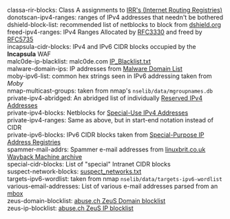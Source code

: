 classa-rir-blocks: Class A assignments to [IRR's (Internet Routing Registries)](http://www.irr.net/docs/list.html "List of Routing Registries")    
donotscan-ipv4-ranges: ranges of IPv4 addresses that needn't be bothered  
dshield-block-list: recommended list of netblocks to block from [dshield.org](https://dshield.org)  
freed-ipv4-ranges: IPv4 Ranges Allocated by [RFC3330](https://tools.ietf.org/search/rfc3330#section-2 "Global and Other Specialized Address Blocks") and freed by [RFC5735](https://tools.ietf.org/search/rfc5735#appendix-A "Differences between This Document and RFC3330")  
incapsula-cidr-blocks: IPv4 and IPv6 CIDR blocks occupied by the **Incapsula** WAF  
malc0de-ip-blacklist: malc0de.com [IP_Blacklist.txt](http://malc0de.com/bl/IP_Blacklist.txt "malicious IP addresses")  
malware-domain-ips: IP addresses from [Malware Domain List](https://www.malwaredomainlist.com)  
moby-ipv6-list: common hex strings seen in IPv6 addressing taken from *Moby*  
nmap-multicast-groups: taken from nmap's `nselib/data/mgroupnames.db`  
private-ipv4-abridged: An abridged list of individually [Reserved IPv4 Addresses](https://en.wikipedia.org/wiki/Reserved_IP_addresses#IPv4)  
private-ipv4-blocks: Netblocks for [Special-Use IPv4 Addresses](https://tools.ietf.org/search/rfc5735 "RFC5735")  
private-ipv4-ranges: Same as above, but in start-end notation instead of CIDR  
private-ipv6-blocks: IPv6 CIDR blocks taken from [Special-Purpose IP Address Registries](https://tools.ietf.org/html/rfc6890 "RFC6890")  
spammer-mail-addrs: Spammer e-mail addresses from [linuxbrit.co.uk Wayback Machine archive](https://web.archive.org/web/*/linuxbrit.co.uk/)  
special-cidr-blocks: List of "special" Intranet CIDR blocks   
suspect-network-blocks: [suspect_networks.txt](https://suspect-networks.io/downloads/suspect_networks.txt)  
targets-ipv6-wordlist: taken from nmap `nselib/data/targets-ipv6-wordlist`  
various-email-addresses: List of various e-mail addresses parsed from an [mbox](https://en.wikipedia.org/wiki/Mbox)    
zeus-domain-blocklist: [abuse.ch ZeuS Domain blocklist](https://zeustracker.abuse.ch/blocklist.php?download=domainblocklist)  
zeus-ip-blocklist: [abuse.ch ZeuS IP blocklist](https://zeustracker.abuse.ch/blocklist.php?download=ipblocklist)  
